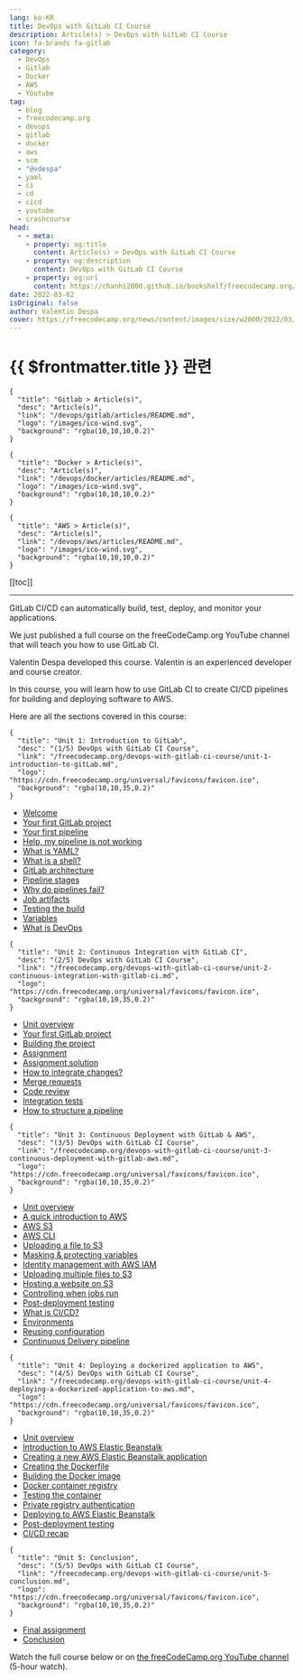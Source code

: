 ```yaml
---
lang: ko-KR
title: DevOps with GitLab CI Course
description: Article(s) > DevOps with GitLab CI Course
icon: fa-brands fa-gitlab
category: 
  - DevOps
  - Gitlab
  - Docker
  - AWS
  - Youtube
tag: 
  - blog
  - freecodecamp.org
  - devops
  - gitlab
  - docker
  - aws
  - scm
  - "@vdespa"
  - yaml
  - ci
  - cd
  - cicd
  - youtube
  - crashcourse
head:
  - - meta:
    - property: og:title
      content: Article(s) > DevOps with GitLab CI Course
    - property: og:description
      content: DevOps with GitLab CI Course
    - property: og:url
      content: https://chanhi2000.github.io/bookshelf/freecodecamp.org/devops-with-gitlab-ci-course/
date: 2022-03-02
isOriginal: false
author: Valentin Despa
cover: https://freecodecamp.org/news/content/images/size/w2000/2022/03/qomm1soQ.png
---
```


# {{ $frontmatter.title }} 관련

```component VPCard
{
  "title": "Gitlab > Article(s)",
  "desc": "Article(s)",
  "link": "/devops/gitlab/articles/README.md",
  "logo": "/images/ico-wind.svg",
  "background": "rgba(10,10,10,0.2)"
}
```

```component VPCard
{
  "title": "Docker > Article(s)",
  "desc": "Article(s)",
  "link": "/devops/docker/articles/README.md",
  "logo": "/images/ico-wind.svg",
  "background": "rgba(10,10,10,0.2)"
}
```

```component VPCard
{
  "title": "AWS > Article(s)",
  "desc": "Article(s)",
  "link": "/devops/aws/articles/README.md",
  "logo": "/images/ico-wind.svg",
  "background": "rgba(10,10,10,0.2)"
}
```

[[toc]]

---

<SiteInfo
  name="DevOps with GitLab CI Course"
  desc="GitLab CI/CD can automatically build, test, deploy, and monitor your applications. We just published a full course on the freeCodeCamp.org YouTube channel that will teach you how to use GitLab CI. Valentin Despa developed this course. Valentin is an ..."
  url="https://freecodecamp.org/news/devops-with-gitlab-ci-course/"
  logo="https://cdn.freecodecamp.org/universal/favicons/favicon.ico"
  preview="https://freecodecamp.org/news/content/images/size/w2000/2022/03/qomm1soQ.png"/>

GitLab CI/CD can automatically build, test, deploy, and monitor your applications.

We just published a full course on the freeCodeCamp.org YouTube channel that will teach you how to use GitLab CI.

Valentin Despa developed this course. Valentin is an experienced developer and course creator.

In this course, you will learn how to use GitLab CI to create CI/CD pipelines for building and deploying software to AWS.

Here are all the sections covered in this course:

```component VPCard
{
  "title": "Unit 1: Introduction to GitLab",
  "desc": "(1/5) DevOps with GitLab CI Course",
  "link": "/freecodecamp.org/devops-with-gitlab-ci-course/unit-1-introduction-to-gitLab.md",
  "logo": "https://cdn.freecodecamp.org/universal/favicons/favicon.ico",
  "background": "rgba(10,10,35,0.2)"
}
```

- [Welcome](/freecodecamp.org/devops-with-gitlab-ci-course/unit-1-introduction-to-gitLab.md#welcome)
- [Your first GitLab project](/freecodecamp.org/devops-with-gitlab-ci-course/unit-1-introduction-to-gitLab.md#your-first-gitlab-project)
- [Your first pipeline](/freecodecamp.org/devops-with-gitlab-ci-course/unit-1-introduction-to-gitLab.md#your-first-pipeline)
- [Help, my pipeline is not working](/freecodecamp.org/devops-with-gitlab-ci-course/unit-1-introduction-to-gitLab.md#help-my-pipeline-is-not-working)
- [What is YAML?](/freecodecamp.org/devops-with-gitlab-ci-course/unit-1-introduction-to-gitLab.md#what-is-yaml)
- [What is a shell?](/freecodecamp.org/devops-with-gitlab-ci-course/unit-1-introduction-to-gitLab.md#what-is-a-shell)
- [GitLab architecture](/freecodecamp.org/devops-with-gitlab-ci-course/unit-1-introduction-to-gitLab.md#gitlab-architecture)
- [Pipeline stages](/freecodecamp.org/devops-with-gitlab-ci-course/unit-1-introduction-to-gitLab.md#pipeline-stages)
- [Why do pipelines fail?](/freecodecamp.org/devops-with-gitlab-ci-course/unit-1-introduction-to-gitLab.md#why-do-pipelines-fail)
- [Job artifacts](/freecodecamp.org/devops-with-gitlab-ci-course/unit-1-introduction-to-gitLab.md#job-artifacts)
- [Testing the build](/freecodecamp.org/devops-with-gitlab-ci-course/unit-1-introduction-to-gitLab.md#testing-the-build)
- [Variables](/freecodecamp.org/devops-with-gitlab-ci-course/unit-1-introduction-to-gitLab.md#variables)
- [What is DevOps](/freecodecamp.org/devops-with-gitlab-ci-course/unit-1-introduction-to-gitLab.md#what-is-devops)

```component VPCard
{
  "title": "Unit 2: Continuous Integration with GitLab CI",
  "desc": "(2/5) DevOps with GitLab CI Course",
  "link": "/freecodecamp.org/devops-with-gitlab-ci-course/unit-2-continuous-integration-with-gitlab-ci.md",
  "logo": "https://cdn.freecodecamp.org/universal/favicons/favicon.ico",
  "background": "rgba(10,10,35,0.2)"
}
```

- [Unit overview](/freecodecamp.org/devops-with-gitlab-ci-course/unit-2-continuous-integration-with-gitlab-ci.md#unit-overview)
- [Your first GitLab project](/freecodecamp.org/devops-with-gitlab-ci-course/unit-2-continuous-integration-with-gitlab-ci.md#your-first-gitlab-project)
- [Building the project](/freecodecamp.org/devops-with-gitlab-ci-course/unit-2-continuous-integration-with-gitlab-ci.md#building-the-project)
- [Assignment](/freecodecamp.org/devops-with-gitlab-ci-course/unit-2-continuous-integration-with-gitlab-ci.md#Assignment)
- [Assignment solution](/freecodecamp.org/devops-with-gitlab-ci-course/unit-2-continuous-integration-with-gitlab-ci.md#assignment-solution)
- [How to integrate changes?](/freecodecamp.org/devops-with-gitlab-ci-course/unit-2-continuous-integration-with-gitlab-ci.md#how-to-integrate-changes)
- [Merge requests](/freecodecamp.org/devops-with-gitlab-ci-course/unit-2-continuous-integration-with-gitlab-ci.md#merge-requests)
- [Code review](/freecodecamp.org/devops-with-gitlab-ci-course/unit-2-continuous-integration-with-gitlab-ci.md#code-review)
- [Integration tests](/freecodecamp.org/devops-with-gitlab-ci-course/unit-2-continuous-integration-with-gitlab-ci.md#integration-tests)
- [How to structure a pipeline](/freecodecamp.org/devops-with-gitlab-ci-course/unit-2-continuous-integration-with-gitlab-ci.md#how-to-structure-a-pipeline)

```component VPCard
{
  "title": "Unit 3: Continuous Deployment with GitLab & AWS",
  "desc": "(3/5) DevOps with GitLab CI Course",
  "link": "/freecodecamp.org/devops-with-gitlab-ci-course/unit-3-continuous-deployment-with-gitlab-aws.md",
  "logo": "https://cdn.freecodecamp.org/universal/favicons/favicon.ico",
  "background": "rgba(10,10,35,0.2)"
}
```

- [Unit overview](/freecodecamp.org/devops-with-gitlab-ci-course/unit-4-deploying-a-dockerized-application-to-aws.md#unit-overview)
- [A quick introduction to AWS](/freecodecamp.org/devops-with-gitlab-ci-course/unit-4-deploying-a-dockerized-application-to-aws.md#a-quick-introduction-to-aws)
- [AWS S3](/freecodecamp.org/devops-with-gitlab-ci-course/unit-4-deploying-a-dockerized-application-to-aws.md#aws-s3)
- [AWS CLI](/freecodecamp.org/devops-with-gitlab-ci-course/unit-4-deploying-a-dockerized-application-to-aws.md#aws-cli)
- [Uploading a file to S3](/freecodecamp.org/devops-with-gitlab-ci-course/unit-4-deploying-a-dockerized-application-to-aws.md#uploading-a-file-to-s3)
- [Masking & protecting variables](/freecodecamp.org/devops-with-gitlab-ci-course/unit-4-deploying-a-dockerized-application-to-aws.md#masking-&-protecting-variables)
- [Identity management with AWS IAM](/freecodecamp.org/devops-with-gitlab-ci-course/unit-4-deploying-a-dockerized-application-to-aws.md#identity-management-with-aws-iam)
- [Uploading multiple files to S3](/freecodecamp.org/devops-with-gitlab-ci-course/unit-4-deploying-a-dockerized-application-to-aws.md#uploading-multiple-files-to-s3)
- [Hosting a website on S3](/freecodecamp.org/devops-with-gitlab-ci-course/unit-4-deploying-a-dockerized-application-to-aws.md#hosting-a-website-on-s3)
- [Controlling when jobs run](/freecodecamp.org/devops-with-gitlab-ci-course/unit-4-deploying-a-dockerized-application-to-aws.md#controlling-when-jobs-run)
- [Post-deployment testing](/freecodecamp.org/devops-with-gitlab-ci-course/unit-4-deploying-a-dockerized-application-to-aws.md#post-deployment-testing)
- [What is CI/CD?](/freecodecamp.org/devops-with-gitlab-ci-course/unit-4-deploying-a-dockerized-application-to-aws.md#what-is-ci/cd)
- [Environments](/freecodecamp.org/devops-with-gitlab-ci-course/unit-4-deploying-a-dockerized-application-to-aws.md#environments)
- [Reusing configuration](/freecodecamp.org/devops-with-gitlab-ci-course/unit-4-deploying-a-dockerized-application-to-aws.md#reusing-configuration)
- [Continuous Delivery pipeline](/freecodecamp.org/devops-with-gitlab-ci-course/unit-4-deploying-a-dockerized-application-to-aws.md#continuous-delivery-pipeline)

```component VPCard
{
  "title": "Unit 4: Deploying a dockerized application to AWS",
  "desc": "(4/5) DevOps with GitLab CI Course",
  "link": "/freecodecamp.org/devops-with-gitlab-ci-course/unit-4-deploying-a-dockerized-application-to-aws.md",
  "logo": "https://cdn.freecodecamp.org/universal/favicons/favicon.ico",
  "background": "rgba(10,10,35,0.2)"
}
```

- [Unit overview](/freecodecamp.org/devops-with-gitlab-ci-course/unit-4-deploying-a-dockerized-application-to-aws.md#unit-overview)
- [Introduction to AWS Elastic Beanstalk](/freecodecamp.org/devops-with-gitlab-ci-course/unit-4-deploying-a-dockerized-application-to-aws.md#introduction-to-aws-elastic-beanstalk)
- [Creating a new AWS Elastic Beanstalk application](/freecodecamp.org/devops-with-gitlab-ci-course/unit-4-deploying-a-dockerized-application-to-aws.md#creating-a-new-aws-elastic-beanstalk-application)
- [Creating the Dockerfile](/freecodecamp.org/devops-with-gitlab-ci-course/unit-4-deploying-a-dockerized-application-to-aws.md#creating-the-dockerfile)
- [Building the Docker image](/freecodecamp.org/devops-with-gitlab-ci-course/unit-4-deploying-a-dockerized-application-to-aws.md#building-the-docker-image)
- [Docker container registry](/freecodecamp.org/devops-with-gitlab-ci-course/unit-4-deploying-a-dockerized-application-to-aws.md#docker-container-registry)
- [Testing the container](/freecodecamp.org/devops-with-gitlab-ci-course/unit-4-deploying-a-dockerized-application-to-aws.md#testing-the-container)
- [Private registry authentication](/freecodecamp.org/devops-with-gitlab-ci-course/unit-4-deploying-a-dockerized-application-to-aws.md#private-registry-authentication)
- [Deploying to AWS Elastic Beanstalk](/freecodecamp.org/devops-with-gitlab-ci-course/unit-4-deploying-a-dockerized-application-to-aws.md#deploying-to-aws-elastic-beanstalk)
- [Post-deployment testing](/freecodecamp.org/devops-with-gitlab-ci-course/unit-4-deploying-a-dockerized-application-to-aws.md#post-deployment-testing)
- [CI/CD recap](/freecodecamp.org/devops-with-gitlab-ci-course/unit-4-deploying-a-dockerized-application-to-aws.md#ci-cd-recap)

```component VPCard
{
  "title": "Unit 5: Conclusion",
  "desc": "(5/5) DevOps with GitLab CI Course",
  "link": "/freecodecamp.org/devops-with-gitlab-ci-course/unit-5-conclusion.md",
  "logo": "https://cdn.freecodecamp.org/universal/favicons/favicon.ico",
  "background": "rgba(10,10,35,0.2)"
}
```

- [Final assignment](/freecodecamp.org/devops-with-gitlab-ci-course/unit-5-conclusion.md#final-assignment)
- [Conclusion](/freecodecamp.org/devops-with-gitlab-ci-course/unit-5-conclusion.md#conclusion)

Watch the full course below or on [<FontIcon icon="fa-brands fa-youtube"/>the freeCodeCamp.org YouTube channel](https://youtu.be/PGyhBwLyK2U) (5-hour watch).

<VidStack src="youtube/PGyhBwLyK2U" />

